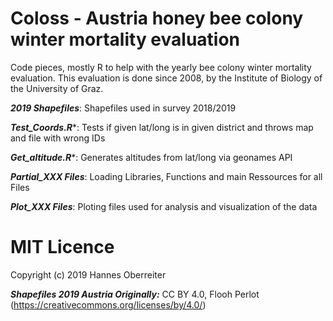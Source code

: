 # Coloss - Austria honey bee colony winter mortality evaluation
Code pieces, mostly R to help with the yearly bee colony winter mortality evaluation. This evaluation is done since 2008, by the Institute of Biology of the University of Graz.

***2019 Shapefiles***: Shapefiles used in survey 2018/2019

***Test_Coords.R****: Tests if given lat/long is in given district and throws map and file with wrong IDs

***Get_altitude.R****: Generates altitudes from lat/long via geonames API

***Partial_XXX Files***: Loading Libraries, Functions and main Ressources for all Files

***Plot_XXX Files***: Ploting files used for analysis and visualization of the data

# MIT Licence 
Copyright (c) 2019 Hannes Oberreiter

***Shapefiles 2019 Austria Originally:*** CC BY 4.0, Flooh Perlot (https://creativecommons.org/licenses/by/4.0/)

